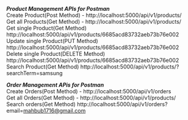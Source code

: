 ***Product Management APIs for Postman*** <br/>
Create Product(Post Method) - http://localhost:5000/api/v1/products/ <br/>
Get all Products(Get Method) - http://localhost:5000/api/v1/products/ <br/>
Get single Product(Get Method) http://localhost:5000/api/v1/products/6685acd83732aeb73b76e002 <br/>
Update single Product(PUT Method) http://localhost:5000/api/v1/products/6685acd83732aeb73b76e002 <br/>
Delete single Product(DELETE Method) http://localhost:5000/api/v1/products/6685acd83732aeb73b76e002 <br/>
Search Product(Get Method) http://localhost:5000/api/v1/products/?searchTerm=samsung

***Order Management APis for Postman*** <br/>
Create Orders(Post Method) - http://localhost:5000/api/v1/orders <br/>
Get all Orders(Get Method) - http://localhost:5000/api/v1/products/ <br/>
Search orders(Get Method) http://localhost:5000/api/v1/orders?email=mahbub1716@gmail.com
